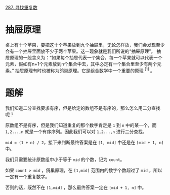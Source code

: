 [287. 寻找重复数](https://leetcode-cn.com/problems/find-the-duplicate-number/)
# 抽屉原理
桌上有十个苹果，要把这十个苹果放到九个抽屉里，无论怎样放，我们会发现至少会有一个抽屉里面放不少于两个苹果。这一现象就是我们所说的“抽屉原理”。 抽屉原理的一般含义为：“如果每个抽屉代表一个集合，每一个苹果就可以代表一个元素，假如有n+1个元素放到n个集合中去，其中必定有一个集合里至少有两个元素。” 抽屉原理有时也被称为鸽巢原理。它是组合数学中一个重要的原理 <sup class="sup--normal" data-sup="1" data-ctrmap=":1,"> [1]</sup>  。
# 题解
我们知道二分查找要求有序，但是给定的数组不是有序的，那么怎么用二分查找呢？

原数组不是有序，但是我们知道重复的那个数字肯定是 `1` 到 `n` 中的某一个，而 `1,2...,n` 就是一个有序序列。因此我们可以对 `1,2...,n` 进行二分查找。

`mid = (1 + n) / 2`，接下来判断最终答案是在 `[1, mid]` 中还是在 `[mid + 1, n]` 中。

我们只需要统计原数组中小于等于 `mid` 的个数，记为 `count`。

如果 `count > mid` ，鸽巢原理，在 `[1,mid]` 范围内的数字个数超过了 `mid` ，所以一定有一个重复数字。

否则的话，既然不在 `[1,mid]` ，那么最终答案一定在 `[mid + 1, n]` 中。